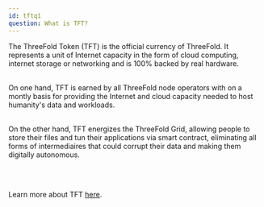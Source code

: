 ```yaml
---
id: tftq1
question: What is TFT?
---
```


The ThreeFold Token (TFT) is the official currency of ThreeFold. It represents a unit of Internet capacity in the form of cloud computing, internet storage or networking and is 100% backed by real hardware.
<br/>
<br/>

On one hand, TFT is earned by all ThreeFold node operators with on a montly basis for providing the Internet and cloud capacity needed to host humanity's data and workloads.
<br/>
<br/>

On the other hand, TFT energizes the ThreeFold Grid, allowing people to store their files and tun their applications via smart contract, eliminating all forms of intermediaires that could corrupt their data and making them digitally autonomous. <br/> 

<br/>
<br/>

Learn more about TFT [here](https://www.threefold.io/tft).
